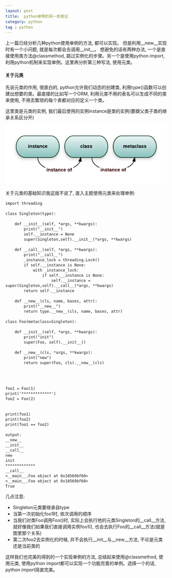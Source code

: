 ```yaml
---
layout: post
title:  python单例的另一些笔记
category: python
tag : python
--- 
```



上一篇已经分析几种python使用单例的方法, 都可以实现。 但是利用\_\_new\_\_实现时有一个小问题, 就是每次都会去调用\_\_init\_\_。 想避免的话有两种办法, 一个是直接使用类方法@classmethod, 跳过实例化的步骤。另一个是使用python import, 利用python机制来实现单例。这里再分析第三种写法, 使用元类。

#### 关于元类  

先说元类的作用, 很直白的, python允许我们动态的创建类, 利用type()函数可以创建出想要的类。最直接的比如写一个ORM, 利用元类不用的表名可以生成不同的类来使用, 不用去繁琐的每个表都对应的定义一个类。

这里类是元类的实例, 我们最后使用的实例instance是类的实例(要跟父类子类的继承关系区分开)  

<img src="/img/in-post/metaclass.png">

关于元类的基础知识我这就不说了, 直入主题使用元类来处理单例:

```
import threading

class Singleton(type):

    def __init__(self, *args, **kwargs):
        print("__init__")
        self.__instance = None
        super(Singleton,self).__init__(*args, **kwargs)

    def __call__(self, *args, **kwargs):
        print("__call__")
        _instance_lock = threading.Lock()
        if self.__instance is None:
        	with _instance_lock:
        		if self.__instance is None:
        			self.__instance = super(Singleton,self).__call__(*args, **kwargs)
        return self.__instance

    def __new__(cls, name, bases, attr):
    	print("__new__")
    	return type.__new__(cls, name, bases, attr)

class Foo(metaclass=Singleton):

	def __init__(self, *args, **kwargs):
		print("init")
		super(Foo, self).__init__()

	def __new__(cls, *args, **kwargs):
		print("new")
		return super(Foo, cls).__new__(cls)	




foo1 = Foo(1)
print('*************')
foo2 = Foo(2)


print(foo1)
print(foo2)
print(foo1 == foo2)

output:
__new__
__init__
__call__
new
init
*************
__call__
<__main__.Foo object at 0x10569bf60>
<__main__.Foo object at 0x10569bf60>
True

```
几点注意:  
* Singleton元类要继承自type  
* 当第一次初始化foo1时, 依次调用的顺序  
* 当我们对类Foo调用Foo()时, 实际上会执行他的元类Singleton的\_\_call\_\_方法, 就好像我们如果我们直接调用实例foo1(), 也会去执行Foo的\_\_call\_\_方法(就是图里那个关系)  
* 第二次foo2去实例化的时候, 并不会执行\_\_init\_\_与\_\_new\_\_方法, 不论是元类还是当前类的  

这样我们也完美的得到的一个实现单例的方法, 总结起来使用@classmethod, 使用元类, 使用python import都可以实现一个功能完善的单例。选择一个的话, python import简直完美。  

